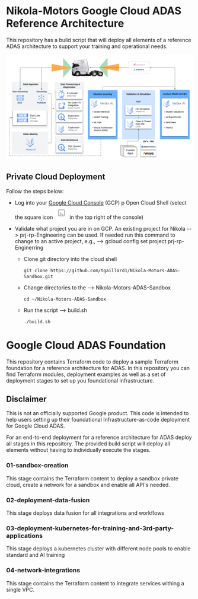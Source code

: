 # Nikola-Motors Google Cloud ADAS Reference Architecture

This repository has a build script that will deploy all elements of a reference ADAS architecture to support your training and operational needs.  

<img src="https://github.com/tgaillard1/Nikola-Motors-ADAS-Sandbox/blob/main/docs/NikolaMotors-Sandbox-RA.png" alt="ADAS Architecture"/>

## Private Cloud Deployment

Follow the steps below:
 * Log into your [Google Cloud Console](https://accounts.google.com/) (GCP)
 p Open Cloud Shell (select the square icon <img src="https://github.com/tgaillard1/Nikola-Motors-ADAS-Sandbox/blob/main/docs/cloud-shell.png" alt="Cloud Shell Icon"/> in the top right of the console)
 * Validate what project you are in on GCP.  An existing project for Nikola -->  prj-rp-Engineering can be used.  If needed run this command to change to an active project, e.g., --> gcloud config set project prj-rp-Enginerring
   
     * Clone git directory into the cloud shell
    
        ```
        git clone https://github.com/tgaillard1/Nikola-Motors-ADAS-Sandbox.git
        ```
     * Change directories to the --> Nikola-Motors-ADAS-Sandbox
    
        ```
        cd ~/Nikola-Motors-ADAS-Sandbox
        ```
     * Run the script --> build.sh

        ```
        ./build.sh
        ```

# Google Cloud ADAS Foundation

This repository contains Terraform code to deploy a sample Terraform foundation for a reference architecture for ADAS. In this repository you can find Terraform modules, deployment examples as well as a set of deployment stages to set up you foundational infrastructure.

## Disclaimer

This is not an officially supported Google product. This code is intended to help users setting up their foundational Infrastructure-as-code deployment for Google Cloud ADAS.

For an end-to-end deployment for a reference architecture for ADAS deploy all stages in this repository. The provided build script will deploy all elements without having to individually execute the stages.

### 01-sandbox-creation
This stage contains the Terraform content to deploy a sandbox private cloud, create a network for a sandbox and enable all API's needed. 

### 02-deployment-data-fusion
This stage deploys data fusion for all integrations and workflows

### 03-deployment-kubernetes-for-training-and-3rd-party-applications
This stage deploys a kubernetes cluster with different node pools to enable standard and AI training

### 04-network-integrations
This stage contains the Terraform content to integrate services withing a single VPC.
